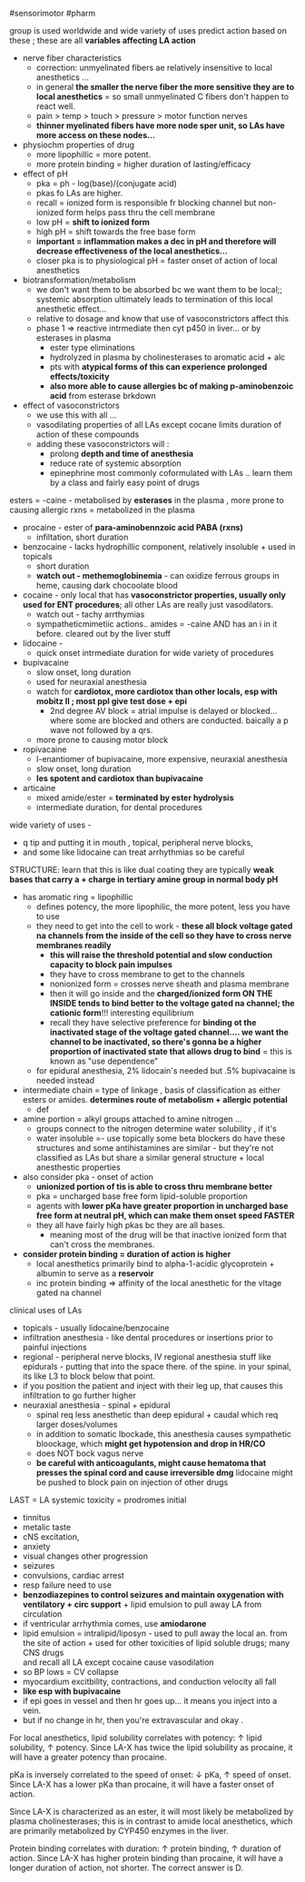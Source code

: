 #sensorimotor #pharm 

group is used worldwide and wide variety of uses 
predict action based on these ; these are all **variables affecting LA action**
- nerve fiber characteristics
	- correction: unmyelinated fibers ae relatively insensitive to local anesthetics ... 
	- in general **the smaller the nerve fiber the more sensitive they are to local anesthetics** = so small unmyelinated C fibers don't happen to react well. 
	- pain > temp > touch > pressure > motor function nerves
	- **thinner myelinated fibers have more node sper unit, so LAs have more access on these nodes...**
- physiochm properties of drug
	- more lipophillic = more potent. 
	- more protein binding = higher duration of lasting/efficacy 
- effect of pH 
	- pka = ph - log(base)/(conjugate acid)
	- pkas fo LAs are higher. 
	- recall = ionized form is responsible fr blocking channel but non-ionized form helps pass thru the cell membrane
	- low pH = **shift to ionized form**
	- high pH = shift towards the free base form 
	- **important = inflammation makes a dec in pH and therefore will decrease effectiveness of the local anesthetics...**
	- closer pka is to physiological pH = faster onset of action of local anesthetics 
- biotransformation/metabolism
	- we don't want them to be absorbed bc we want them to be local;; systemic absorption ultimately leads to termination of this local anesthetic effect... 
	- relative to dosage and know that use of vasoconstrictors affect this 
	- phase 1 => reactive intrmediate then cyt p450 in liver... or by esterases in plasma 
		- ester type eliminations 
		- hydrolyzed in plasma by cholinesterases to aromatic acid + alc
		- pts with **atypical forms of this can experience prolonged effects/toxicity**
		- **also more able to cause allergies bc of making p-aminobenzoic acid** from esterase brkdown
- effect of vasoconstrictors 
	- we use this with all ... 
	- vasodilating properties of all LAs except cocane limits duration of action of these compounds
	- adding these vasoconstrictors will : 
		- prolong **depth and time of anesthesia**
		- reduce rate of systemic absorption 
		- epinephrine most commonly coformulated with LAs .. 
learn them by a class and fairly easy point of drugs

esters = -caine - metabolised by **esterases** in the plasma , more prone to causing allergic rxns  = metabolized in the plasma 
- procaine - ester of **para-aminobennzoic acid PABA (rxns)**
	- infiltation, short duration 
- benzocaine - lacks hydrophillic component, relatively insoluble + used in topicals 
	- short duration 
	- **watch out - methemoglobinemia** - can oxidize ferrous groups in heme, causing dark chocoolate blood 
- cocaine - only local that has **vasoconstrictor properties, usually only used for ENT procedures**; all other LAs are really just vasodilators. 
	- watch out - tachy arrthymias 
	- sympatheticmimetiic actions.. 
amides = -caine AND has an i in it before. cleared out by the liver stuff 
- lidocaine - 
	- quick onset intrmediate duration for wide variety of procedures 
- bupivacaine
	- slow onset, long duration 
	- used for neuraxial anesthesia
	- watch for **cardiotox, more cardiotox than other locals, esp with mobitz II ; most ppl give test dose + epi**
		- 2nd degree AV block = atrial impulse is delayed or blocked... where some are blocked and others are conducted. baically a p wave not followed by a qrs. 
	- more prone to causing motor block 
- ropivacaine
	- l-enantiomer of bupivacaine, more expensive, neuraxial anesthesia 
	- slow onset, long duration 
	- **les spotent and cardiotox than bupivacaine**
- articaine 
	- mixed amide/ester = **terminated by ester hydrolysis**
	- intermediate duration, for dental procedures 

wide variety of uses - 
- q tip and putting it in mouth , topical, peripheral nerve  blocks, 
- and some like lidocaine can treat arrhythmias so be careful 

STRUCTURE: learn that this is like dual coating 
they are typically **weak bases that carry a + charge in tertiary amine group in normal body pH**
- has aromatic ring = lipophillic 
	- defines potency, the more lipophilic, the more potent, less you have to use 
	- they need to get into the cell to work - **these all block voltage gated na channels from the inside of the cell so they have to cross nerve membranes readily**
		- **this will raise the threshold potential and slow conduction capacity to block pain impulses**
		- they have to cross membrane to get to the channels
		- nonionized form = crosses nerve sheath and plasma membrane
		- then it will go inside and the **charged/ionized form ON THE INSIDE tends to bind better to the voltage gated na channel; the cationic form**!!! interesting equilibrium 
		- recall they have selective preference for **binding ot the inactivated stage of the voltage gated channel.... we want the channel to be inactivated, so there's gonna be a higher proportion of inactivated state that allows drug to bind** = this is known as "use dependence"
	- for epidural anesthesia, 2% lidocain's needed but .5% bupivacaine is needed instead 
- intermediate chain = type of linkage , basis of classification as either esters or amides. **determines route of metabolism + allergic potential**
	- def
- amine portion = alkyl groups attached to amine nitrogen ...
	- groups connect to the nitrogen determine water solubility , if it's 
	- water insoluble =- use topically 
some beta blockers do have these structures and some antihistamines are similar - but they're not classified as LAs but share a similar general structure + local anesthestic properties 
- also consider pka - onset of action
	- **unionized portion of tis is able to cross thru membrane better**
	- pka = uncharged base free form lipid-soluble proportion 
	- agents with **lower pKa have greater proportion in uncharged base free form at neutral pH, which can make them onset speed FASTER**
	- they all have fairly high pkas bc they are all bases.
		- meaning most of the drug will be that inactive ionized form that can't cross the membranes. 
- **consider protein binding = duration of action is higher**
	- local anesthetics primarily bind to alpha-1-acidic glycoprotein + albumin to serve as a **reservoir**
	- inc protein binding => affinity of the local anesthetic for the vltage gated na channel 
	
clinical uses of LAs
- topicals - usually lidocaine/benzocaine 
- infiltration anesthesia - like dental procedures or insertions prior to painful injections 
- regional - peripheral nerve blocks, IV regional anesthesia 
stuff like epidurals - putting that into the space there. of the spine. in your spinal, its like L3 to block below that point. 
- if you position the patient and inject with their leg up, that causes this infiltration to go further higher 
- neuraxial anesthesia - spinal + epidural
	- spinal req less anesthetic than deep epidural + caudal which req larger doses/volumes
	- in addition to somatic lbockade, this anesthesia causes sympathetic bloockage, which **might get hypotension and drop in HR/CO**
	- does NOT bock vagus nerve
	- **be careful with anticoagulants, might cause hematoma that presses the spinal cord and cause irreversible dmg**
lidocaine might be pushed to block pain on injection of other drugs

LAST = LA systemic toxicity  = prodromes
initial
- tinnitus
- metalic taste 
- cNS excitation, 
- anxiety
- visual changes 
other progression 
- seizures
- convulsions, cardiac arrest
- resp failure 
need to use
- **benzodiazepines to control seizures and maintain oxygenation with ventilatory + circ support** + lipid emulsion to pull away LA from circulation 
- if ventricular arrhythmia comes, use **amiodarone**
- lipid emulsion = intralipid/liposyn - used to pull away the local an. from the site of action + used for other toxicities of lipid soluble drugs; many CNS drugs  
and recall all LA except cocaine cause vasodilation 
- so BP lows = CV collapse 
- myocardium excitbility, contractions, and conduction velocity all fall 
- **like esp with bupivacaine**
- if epi goes in vessel and then hr goes up... it means you inject into a vein. 
- but if no change in hr, then you're extravascular and okay . 



For local anesthetics, lipid solubility correlates with potency: ↑ lipid solubility, ↑ potency. Since LA-X has twice the lipid solubility as procaine, it will have a greater potency than procaine.

pKa is inversely correlated to the speed of onset: ↓ pKa, ↑ speed of onset. Since LA-X has a lower pKa than procaine, it will have a faster onset of action.

Since LA-X is characterized as an ester, it will most likely be metabolized by plasma cholinesterases; this is in contrast to amide local anesthetics, which are primarily metabolized by CYP450 enzymes in the liver.

Protein binding correlates with duration: ↑ protein binding, ↑ duration of action. Since LA-X has higher protein binding than procaine, it will have a longer duration of action, not shorter. The correct answer is D.